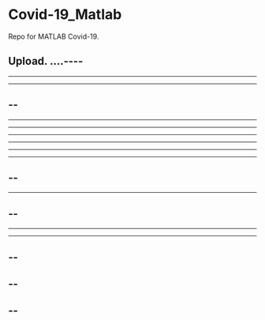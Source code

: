 # Covid-19_Matlab

Repo for MATLAB Covid-19.

Upload.
....----
----
----------
----------
--
----
--------
-------
-------
----------
------
-----
--
--
----
--
--
----
----
--
--
--
--
--
--
